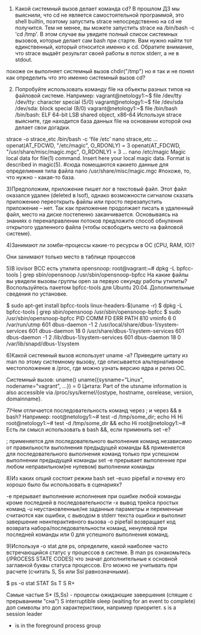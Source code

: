 1) Какой системный вызов делает команда cd? В прошлом ДЗ мы выяснили, что cd не является самостоятельной программой, это shell builtin, поэтому запустить strace непосредственно на cd не получится. Тем не менее, вы можете запустить strace на /bin/bash -c 'cd /tmp'. В этом случае вы увидите полный список системных вызовов, которые делает сам bash при старте. Вам нужно найти тот единственный, который относится именно к cd. Обратите внимание, что strace выдаёт результат своей работы в поток stderr, а не в stdout.

похоже он выполняет системный вызов chdir("/tmp")
но я так и не понял как определить что это именно системный вызов cd? 


2) Попробуйте использовать команду file на объекты разных типов на файловой системе. Например:
vagrant@netology1:~$ file /dev/tty
/dev/tty: character special (5/0)
vagrant@netology1:~$ file /dev/sda
/dev/sda: block special (8/0)
vagrant@netology1:~$ file /bin/bash
/bin/bash: ELF 64-bit LSB shared object, x86-64
Используя strace выясните, где находится база данных file на основании которой она делает свои догадки.

strace -o strace_etc /bin/bash -c 'file /etc'
nano strace_etc
...
openat(AT_FDCWD, "/etc/magic", O_RDONLY) = 3
openat(AT_FDCWD, "/usr/share/misc/magic.mgc", O_RDONLY) = 3
...
nano /etc/magic
 Magic local data for file(1) command.
 Insert here your local magic data. Format is described in magic(5).
	#сюда помещаются какието данные для определиения типа файла
nano /usr/share/misc/magic.mgc
	#похоже, то, что нужно - какая-то база.

3)Предположим, приложение пишет лог в текстовый файл. Этот файл оказался удален (deleted в lsof), однако возможности сигналом сказать приложению переоткрыть файлы или просто перезапустить приложение – нет. Так как приложение продолжает писать в удаленный файл, место на диске постепенно заканчивается. Основываясь на знаниях о перенаправлении потоков предложите способ обнуления открытого удаленного файла (чтобы освободить место на файловой системе).



4)Занимают ли зомби-процессы какие-то ресурсы в ОС (CPU, RAM, IO)?

 Они занимают только место в таблице процессов


5)В iovisor BCC есть утилита opensnoop:
root@vagrant:~# dpkg -L bpfcc-tools | grep sbin/opensnoop
/usr/sbin/opensnoop-bpfcc
На какие файлы вы увидели вызовы группы open за первую секунду работы утилиты? Воспользуйтесь пакетом bpfcc-tools для Ubuntu 20.04. Дополнительные сведения по установке.

$ sudo apt-get install bpfcc-tools linux-headers-$(uname -r)
$ dpkg -L bpfcc-tools | grep sbin/opensnoop
/usr/sbin/opensnoop-bpfcc
$ sudo /usr/sbin/opensnoop-bpfcc
PID    COMM               FD ERR PATH
810    vminfo              6   0 /var/run/utmp
601    dbus-daemon        -1   2 /usr/local/share/dbus-1/system-services
601    dbus-daemon        18   0 /usr/share/dbus-1/system-services
601    dbus-daemon        -1   2 /lib/dbus-1/system-services
601    dbus-daemon        18   0 /var/lib/snapd/dbus-1/system

6)Какой системный вызов использует uname -a? Приведите цитату из man по этому системному вызову, где описывается альтернативное местоположение в /proc, где можно узнать версию ядра и релиз ОС.

Системный вызов: uname()
uname({sysname="Linux", nodename="vagrant", ...}) = 0
Цитата:
Part of the utsname information is also accessible  via  /proc/sys/kernel/{ostype, hostname, osrelease, version, domainname}.

7)Чем отличается последовательность команд через ; и через && в bash? Например:
root@netology1:~# test -d /tmp/some_dir; echo Hi
Hi
root@netology1:~# test -d /tmp/some_dir && echo Hi
root@netology1:~#
Есть ли смысл использовать в bash &&, если применить set -e?

 ; применяется для последовательного выполнения команд независимо от правильности выполнения предыдущей команды
 && применяется для последовательного выполнения команд только при успешном выполнении предыдущей команды
 set -e прерывает выполенние при любом неправильном(не нулевом) выполнении команды

8)Из каких опций состоит режим bash set -euxo pipefail и почему его хорошо было бы использовать в сценариях?

-e прерывает выполнение исполнения при ошибке любой команды кроме последней в последовательности 
-x вывод трейса простых команд 
-u неустановленные/не заданные параметры и переменные считаются как ошибки, с выводом в stderr текста ошибки и выполнит завершение неинтерактивного вызова
-o pipefail возвращает код возврата набора/последовательности команд, ненулевой при последней команды или 0 для успешного выполнения команд.


9)Используя -o stat для ps, определите, какой наиболее часто встречающийся статус у процессов в системе. В man ps ознакомьтесь (/PROCESS STATE CODES) что значат дополнительные к основной заглавной буквы статуса процессов. Его можно не учитывать при расчете (считать S, Ss или Ssl равнозначными).

$ ps -o stat
STAT
Ss
T
S
R+

Самые частые S* (S,Ss) - процессы ожидающие завершения (спящие с прерыванием "сна") 
 S    interruptible sleep (waiting for an event to complete)
доп символы это доп характеристики, например приоритет.
 s    is a session leader
 +    is in the foreground process group